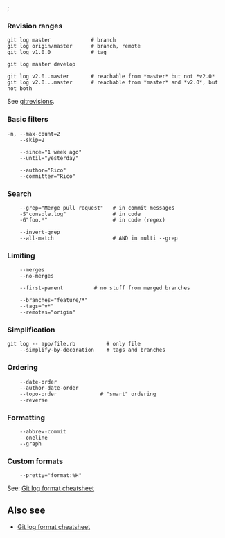 ;

### Revision ranges

    git log master             # branch
    git log origin/master      # branch, remote
    git log v1.0.0             # tag

    git log master develop

    git log v2.0..master       # reachable from *master* but not *v2.0*
    git log v2.0...master      # reachable from *master* and *v2.0*, but not both

See [gitrevisions](./git-revisions).

### Basic filters

    -n, --max-count=2
        --skip=2

        --since="1 week ago"
        --until="yesterday"

        --author="Rico"
        --committer="Rico"

### Search

        --grep="Merge pull request"   # in commit messages
        -S"console.log"               # in code
        -G"foo.*"                     # in code (regex)

        --invert-grep
        --all-match                   # AND in multi --grep

### Limiting

        --merges
        --no-merges

        --first-parent          # no stuff from merged branches

        --branches="feature/*"
        --tags="v*"
        --remotes="origin"

### Simplification

    git log -- app/file.rb          # only file
        --simplify-by-decoration    # tags and branches

### Ordering

        --date-order
        --author-date-order
        --topo-order              # "smart" ordering
        --reverse

### Formatting

        --abbrev-commit
        --oneline
        --graph

### Custom formats

        --pretty="format:%H"

See: [Git log format cheatsheet](./git-log-format)

Also see
--------

-   [Git log format cheatsheet](./git-log-format)
